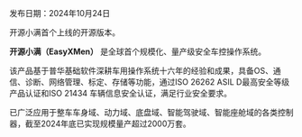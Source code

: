 发布日期：2024年10月24日

开源小满首个上线的开源版本。

**开源小满（EasyXMen）** 是全球首个规模化、量产级安全车控操作系统。

该产品基于普华基础软件深耕车用操作系统十六年的经验和成果，具备OS、通信、诊断、网络管理、标定、存储等功能，通过ISO 26262 ASIL D最高安全等级产品认证和ISO 21434 车辆信息安全认证，满足行业安全要求。

已广泛应用于整车车身域、动力域、底盘域、智能驾驶域、智能座舱域的各类控制器，截至2024年底已实现规模量产超过2000万套。
